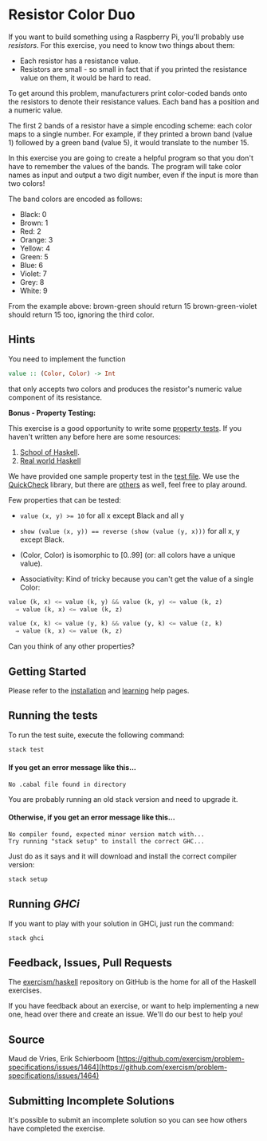 # Resistor Color Duo

If you want to build something using a Raspberry Pi, you'll probably use _resistors_. 
For this exercise, you need to know two things about them:

* Each resistor has a resistance value.
* Resistors are small - so small in fact that if you printed the resistance value on them, it would be hard to read.

To get around this problem, manufacturers print color-coded bands onto the resistors to denote their resistance values. 
Each band has a position and a numeric value.

The first 2 bands of a resistor have a simple encoding scheme: each color maps to a single number. 
For example, if they printed a brown band (value 1) followed by a green band (value 5), it would translate to the number 15.

In this exercise you are going to create a helpful program so that you don't have to remember the values of the bands. 
The program will take color names as input and output a two digit number, even if the input is more than two colors!

The band colors are encoded as follows:

- Black: 0
- Brown: 1
- Red: 2
- Orange: 3
- Yellow: 4
- Green: 5
- Blue: 6
- Violet: 7
- Grey: 8
- White: 9

From the example above:
brown-green should return 15
brown-green-violet should return 15 too, ignoring the third color.


## Hints

You need to implement the function

```haskell
value :: (Color, Color) -> Int
```

that only accepts two colors and produces the resistor's numeric value
component of its resistance.

**Bonus - Property Testing:**

This exercise is a good opportunity to write some [property tests](https://en.wikipedia.org/wiki/Property_testing). If you haven't written any before here are some resources:

1. [School of Haskell](https://www.schoolofhaskell.com/user/pbv/an-introduction-to-quickcheck-testing).
2. [Real world Haskell](http://book.realworldhaskell.org/read/testing-and-quality-assurance.html)

We have provided one sample property test in the [test file](test/Tests.hs). We use the [QuickCheck](https://hackage.haskell.org/package/QuickCheck) library, but there are [others](http://hackage.haskell.org/package/hedgehog) as well, feel free to play around.

Few properties that can be tested:

* `value (x, y) >= 10` for all x except Black and all y

* `show (value (x, y)) == reverse (show (value (y, x)))` for all x, y except Black.

* (Color, Color) is isomorphic to [0..99] (or: all colors have a unique value).

* Associativity: Kind of tricky because you can't get the value of a single Color:

```haskell
value (k, x) <= value (k, y) && value (k, y) <= value (k, z)
  ⇒ value (k, x) <= value (k, z)

value (x, k) <= value (y, k) && value (y, k) <= value (z, k)
  ⇒ value (k, x) <= value (k, z)
```

Can you think of any other properties?



## Getting Started

Please refer to the [installation](https://exercism.io/tracks/haskell/installation)
and [learning](https://exercism.io/tracks/haskell/learning) help pages.

## Running the tests

To run the test suite, execute the following command:

```bash
stack test
```

#### If you get an error message like this...

```
No .cabal file found in directory
```

You are probably running an old stack version and need
to upgrade it.

#### Otherwise, if you get an error message like this...

```
No compiler found, expected minor version match with...
Try running "stack setup" to install the correct GHC...
```

Just do as it says and it will download and install
the correct compiler version:

```bash
stack setup
```

## Running *GHCi*

If you want to play with your solution in GHCi, just run the command:

```bash
stack ghci
```

## Feedback, Issues, Pull Requests

The [exercism/haskell](https://github.com/exercism/haskell) repository on
GitHub is the home for all of the Haskell exercises.

If you have feedback about an exercise, or want to help implementing a new
one, head over there and create an issue.  We'll do our best to help you!

## Source

Maud de Vries, Erik Schierboom [https://github.com/exercism/problem-specifications/issues/1464](https://github.com/exercism/problem-specifications/issues/1464)

## Submitting Incomplete Solutions
It's possible to submit an incomplete solution so you can see how others have completed the exercise.

